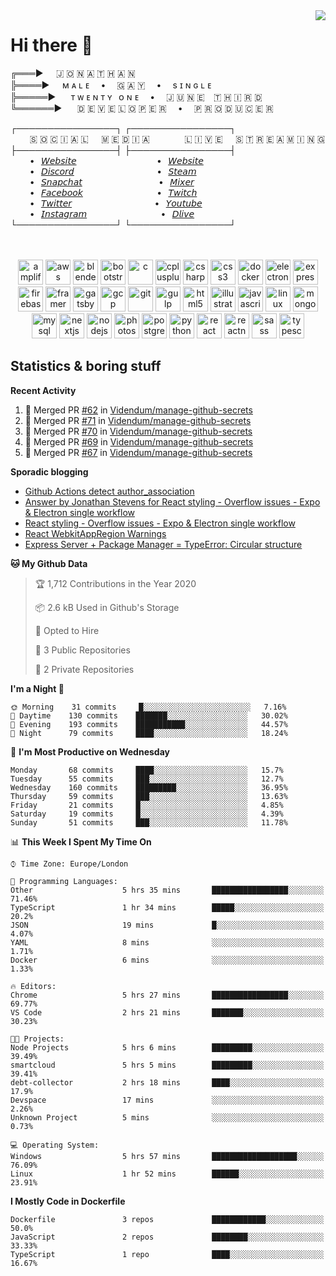 <img align="right" href="https://spotify-github-profile.vercel.app/api/view?uid=21xc6lko2t6sn466piiwtnhuq&redirect=true" src="https://spotify-github-profile.vercel.app/api/view?uid=21xc6lko2t6sn466piiwtnhuq&cover_image=true">

# Hi there 👋

╔═══►⠀⠀🇯 🇴 🇳 🇦 🇹 🇭 🇦 🇳\
╠════►⠀⠀ᴍ ᴀ ʟ ᴇ ⠀ • ⠀ 🇬 🇦 🇾 ⠀ • ⠀ s ɪ ɴ ɢ ʟ ᴇ\
╠═════►⠀⠀ ᴛ ᴡ ᴇ ɴ ᴛ ʏ⠀ᴏ ɴ ᴇ ⠀ • ⠀ 🇯 🇺 🇳 🇪 ⠀🇹 🇭 🇮 🇷 🇩\
╚══════►⠀⠀ 🇩 🇪 🇻 🇪 🇱 🇴 🇵 🇪 🇷 ⠀ • ⠀ 🇵 🇷 🇴 🇩 🇺 🇨 🇪 🇷

┌────────────────┐ ┌────────────────┐\
⠀⠀⠀🇸 🇴 🇨 🇮 🇦 🇱⠀⠀🇲 🇪 🇩 🇮 🇦⠀⠀⠀ ⠀⠀🇱 🇮 🇻 🇪⠀⠀🇸 🇹 🇷 🇪 🇦 🇲 🇮 🇳 🇬\
├────────────────┤ ├────────────────┤\
⠀⠀⠀•⠀[𝘞𝘦𝘣𝘴𝘪𝘵𝘦](https://tgtgamer.live/) ⠀⠀⠀ ⠀⠀⠀ ⠀⠀⠀ ⠀⠀•⠀[𝘞𝘦𝘣𝘴𝘪𝘵𝘦](https://tgtgamer.live/)\
⠀⠀⠀•⠀[𝘋𝘪𝘴𝘤𝘰𝘳𝘥](https://discord.com/invite/P5DwgzN) ⠀⠀⠀ ⠀⠀⠀ ⠀⠀⠀ ⠀⠀ •⠀[𝘚𝘵𝘦𝘢𝘮](https://steamcommunity.com/broadcast/watch/76561198043223313)\
⠀⠀⠀•⠀[𝘚𝘯𝘢𝘱𝘤𝘩𝘢𝘵](https://snapchat.com/add/tgtgamer) ⠀⠀⠀ ⠀⠀⠀ ⠀⠀⠀ ⠀ •⠀[𝘔𝘪𝘹𝘦𝘳](https://mixer.com/tgtgamer)\
⠀⠀⠀•⠀[𝘍𝘢𝘤𝘦𝘣𝘰𝘰𝘬](https://fb.me/jonathan.stevens.144) ⠀⠀⠀ ⠀⠀⠀ ⠀⠀⠀ ⠀•⠀[𝘛𝘸𝘪𝘵𝘤𝘩](https://www.twitch.tv/tgtgamer)\
⠀⠀⠀•⠀[𝘛𝘸𝘪𝘵𝘵𝘦𝘳](https://twitter.com/tgtgamer) ⠀⠀⠀ ⠀⠀⠀ ⠀⠀⠀ ⠀⠀ •⠀[𝘠𝘰𝘶𝘵𝘶𝘣𝘦](https://www.youtube.com/channel/UCmMsdBHE1inAoY72o2ZuEqg/live)\
⠀⠀⠀•⠀[𝘐𝘯𝘴𝘵𝘢𝘨𝘳𝘢𝘮](https://www.instagram.com/tgtgamer) ⠀⠀⠀ ⠀⠀⠀ ⠀⠀⠀ ⠀•⠀[𝘋𝘭𝘪𝘷𝘦](https://dlive.tv/TGTGamer)\
└────────────────┘ └────────────────┘

<p align="center"><br><br><img src="https://docs.amplify.aws/assets/logo-dark.svg" alt="amplify" width="40" height="40"/> <img src="https://devicons.github.io/devicon/devicon.git/icons/amazonwebservices/amazonwebservices-original-wordmark.svg" alt="aws" width="40" height="40"/> <img src="https://download.blender.org/branding/community/blender_community_badge_white.svg" alt="blender" width="40" height="40"/> <img src="https://devicons.github.io/devicon/devicon.git/icons/bootstrap/bootstrap-plain.svg" alt="bootstrap" width="40" height="40"/> <img src="https://devicons.github.io/devicon/devicon.git/icons/c/c-original.svg" alt="c" width="40" height="40"/> <img src="https://devicons.github.io/devicon/devicon.git/icons/cplusplus/cplusplus-original.svg" alt="cplusplus" width="40" height="40"/> <img src="https://devicons.github.io/devicon/devicon.git/icons/csharp/csharp-original.svg" alt="csharp" width="40" height="40"/> <img src="https://devicons.github.io/devicon/devicon.git/icons/css3/css3-original-wordmark.svg" alt="css3" width="40" height="40"/> <img src="https://devicons.github.io/devicon/devicon.git/icons/docker/docker-original-wordmark.svg" alt="docker" width="40" height="40"/> <img src="https://devicons.github.io/devicon/devicon.git/icons/electron/electron-original.svg" alt="electron" width="40" height="40"/> <img src="https://devicons.github.io/devicon/devicon.git/icons/express/express-original-wordmark.svg" alt="express" width="40" height="40"/> <img src="https://www.vectorlogo.zone/logos/firebase/firebase-icon.svg" alt="firebase" width="40" height="40"/> <img src="https://www.vectorlogo.zone/logos/framer/framer-icon.svg" alt="framer" width="40" height="40"/> <img src="https://www.vectorlogo.zone/logos/gatsbyjs/gatsbyjs-icon.svg" alt="gatsby" width="40" height="40"/> <img src="https://www.vectorlogo.zone/logos/google_cloud/google_cloud-icon.svg" alt="gcp" width="40" height="40"/> <img src="https://www.vectorlogo.zone/logos/git-scm/git-scm-icon.svg" alt="git" width="40" height="40"/> <img src="https://devicons.github.io/devicon/devicon.git/icons/gulp/gulp-plain.svg" alt="gulp" width="40" height="40"/> <img src="https://devicons.github.io/devicon/devicon.git/icons/html5/html5-original-wordmark.svg" alt="html5" width="40" height="40"/> <img src="https://www.vectorlogo.zone/logos/adobe_illustrator/adobe_illustrator-icon.svg" alt="illustrator" width="40" height="40"/> <img src="https://devicons.github.io/devicon/devicon.git/icons/javascript/javascript-original.svg" alt="javascript" width="40" height="40"/> <img src="https://devicons.github.io/devicon/devicon.git/icons/linux/linux-original.svg" alt="linux" width="40" height="40"/> <img src="https://devicons.github.io/devicon/devicon.git/icons/mongodb/mongodb-original-wordmark.svg" alt="mongodb" width="40" height="40"/> <img src="https://devicons.github.io/devicon/devicon.git/icons/mysql/mysql-original-wordmark.svg" alt="mysql" width="40" height="40"/> <img src="https://cdn.worldvectorlogo.com/logos/nextjs-3.svg" alt="nextjs" width="40" height="40"/> <img src="https://devicons.github.io/devicon/devicon.git/icons/nodejs/nodejs-original-wordmark.svg" alt="nodejs" width="40" height="40"/> <img src="https://devicons.github.io/devicon/devicon.git/icons/photoshop/photoshop-plain.svg" alt="photoshop" width="40" height="40"/> <img src="https://devicons.github.io/devicon/devicon.git/icons/postgresql/postgresql-original-wordmark.svg" alt="postgresql" width="40" height="40"/> <img src="https://devicons.github.io/devicon/devicon.git/icons/python/python-original.svg" alt="python" width="40" height="40"/> <img src="https://devicons.github.io/devicon/devicon.git/icons/react/react-original-wordmark.svg" alt="react" width="40" height="40"/> <img src="https://reactnative.dev/img/header_logo.svg" alt="reactnative" width="40" height="40"/> <img src="https://devicons.github.io/devicon/devicon.git/icons/sass/sass-original.svg" alt="sass" width="40" height="40"/> <img src="https://devicons.github.io/devicon/devicon.git/icons/typescript/typescript-original.svg" alt="typescript" width="40" height="40"/></p>

## Statistics & boring stuff

**Recent Activity**

<!--START_SECTION:activity-->
1. 🎉 Merged PR [#62](https://github.com/Videndum/manage-github-secrets/pull/62) in [Videndum/manage-github-secrets](https://github.com/Videndum/manage-github-secrets)
2. 🎉 Merged PR [#71](https://github.com/Videndum/manage-github-secrets/pull/71) in [Videndum/manage-github-secrets](https://github.com/Videndum/manage-github-secrets)
3. 🎉 Merged PR [#70](https://github.com/Videndum/manage-github-secrets/pull/70) in [Videndum/manage-github-secrets](https://github.com/Videndum/manage-github-secrets)
4. 🎉 Merged PR [#69](https://github.com/Videndum/manage-github-secrets/pull/69) in [Videndum/manage-github-secrets](https://github.com/Videndum/manage-github-secrets)
5. 🎉 Merged PR [#67](https://github.com/Videndum/manage-github-secrets/pull/67) in [Videndum/manage-github-secrets](https://github.com/Videndum/manage-github-secrets)
<!--END_SECTION:activity-->

**Sporadic blogging**

<!-- BLOG-POST-LIST:START -->
- [Github Actions detect author_association](https://stackoverflow.com/questions/63188674/github-actions-detect-author-association)
- [Answer by Jonathan Stevens for React styling - Overflow issues - Expo & Electron single workflow](https://stackoverflow.com/questions/59939824/react-styling-overflow-issues-expo-electron-single-workflow/59941715#59941715)
- [React styling - Overflow issues - Expo & Electron single workflow](https://stackoverflow.com/questions/59939824/react-styling-overflow-issues-expo-electron-single-workflow)
- [React WebkitAppRegion Warnings](https://stackoverflow.com/questions/59870837/react-webkitappregion-warnings)
- [Express Server + Package Manager = TypeError: Circular structure](https://stackoverflow.com/questions/59830288/express-server-package-manager-typeerror-circular-structure)
<!-- BLOG-POST-LIST:END -->

<!--START_SECTION:waka-->
**🐱 My Github Data** 

> 🏆 1,712 Contributions in the Year 2020
 > 
> 📦 2.6 kB Used in Github's Storage 
 > 
> 💼 Opted to Hire
 > 
> 📜 3 Public Repositories
 > 
> 🔑 2 Private Repositories 

**I'm a Night 🦉** 

```text
🌞 Morning    31 commits     █░░░░░░░░░░░░░░░░░░░░░░░░   7.16% 
🌆 Daytime    130 commits    ███████░░░░░░░░░░░░░░░░░░   30.02% 
🌃 Evening    193 commits    ███████████░░░░░░░░░░░░░░   44.57% 
🌙 Night      79 commits     ████░░░░░░░░░░░░░░░░░░░░░   18.24%

```
📅 **I'm Most Productive on Wednesday** 

```text
Monday       68 commits     ████░░░░░░░░░░░░░░░░░░░░░   15.7% 
Tuesday      55 commits     ███░░░░░░░░░░░░░░░░░░░░░░   12.7% 
Wednesday    160 commits    █████████░░░░░░░░░░░░░░░░   36.95% 
Thursday     59 commits     ███░░░░░░░░░░░░░░░░░░░░░░   13.63% 
Friday       21 commits     █░░░░░░░░░░░░░░░░░░░░░░░░   4.85% 
Saturday     19 commits     █░░░░░░░░░░░░░░░░░░░░░░░░   4.39% 
Sunday       51 commits     ███░░░░░░░░░░░░░░░░░░░░░░   11.78%

```


📊 **This Week I Spent My Time On** 

```text
⌚︎ Time Zone: Europe/London

💬 Programming Languages: 
Other                    5 hrs 35 mins       █████████████████░░░░░░░░   71.46% 
TypeScript               1 hr 34 mins        █████░░░░░░░░░░░░░░░░░░░░   20.2% 
JSON                     19 mins             █░░░░░░░░░░░░░░░░░░░░░░░░   4.07% 
YAML                     8 mins              ░░░░░░░░░░░░░░░░░░░░░░░░░   1.71% 
Docker                   6 mins              ░░░░░░░░░░░░░░░░░░░░░░░░░   1.33%

🔥 Editors: 
Chrome                   5 hrs 27 mins       █████████████████░░░░░░░░   69.77% 
VS Code                  2 hrs 21 mins       ███████░░░░░░░░░░░░░░░░░░   30.23%

🐱‍💻 Projects: 
Node Projects            5 hrs 6 mins        █████████░░░░░░░░░░░░░░░░   39.49% 
smartcloud               5 hrs 5 mins        █████████░░░░░░░░░░░░░░░░   39.41% 
debt-collector           2 hrs 18 mins       ████░░░░░░░░░░░░░░░░░░░░░   17.9% 
Devspace                 17 mins             ░░░░░░░░░░░░░░░░░░░░░░░░░   2.26% 
Unknown Project          5 mins              ░░░░░░░░░░░░░░░░░░░░░░░░░   0.73%

💻 Operating System: 
Windows                  5 hrs 57 mins       ███████████████████░░░░░░   76.09% 
Linux                    1 hr 52 mins        ██████░░░░░░░░░░░░░░░░░░░   23.91%

```

**I Mostly Code in Dockerfile** 

```text
Dockerfile               3 repos             ████████████░░░░░░░░░░░░░   50.0% 
JavaScript               2 repos             ████████░░░░░░░░░░░░░░░░░   33.33% 
TypeScript               1 repo              ████░░░░░░░░░░░░░░░░░░░░░   16.67%

```



<!--END_SECTION:waka-->
